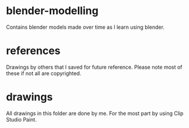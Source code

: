 # blender-modelling
Contains blender models made over time as I learn using blender.

# references
Drawings by others that I saved for future reference. Please note most of these if not all are copyrighted.

# drawings
All drawings in this folder are done by me. For the most part by using Clip Studio Paint.